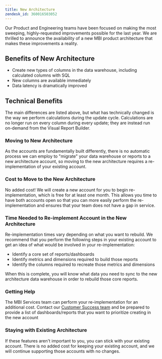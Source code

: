 ```yaml
---
title: New Architecture
zendesk_id: 360016503052
---
```


Our Product and Engineering teams have been focused on making the most sweeping, highly-requested improvements possible for the last year. We are thrilled to announce the availability of a new MBI product architecture that makes these improvements a reality.

## Benefits of New Architecture

* Create new types of columns in the data warehouse, including calculated columns with SQL
* New columns are available immediately
* Data latency is dramatically improved

## Technical Benefits

The main differences are listed above, but what has technically changed is the way we perform calculations during the update cycle. Calculations are no longer run on every column during every update; they are instead run on-demand from the Visual Report Builder.

### Moving to New Architecture

As the accounts are fundamentally built differently, there is no automatic process we can employ to "migrate" your data warehouse or reports to a new architecture account, so moving to the new architecture requires a re-implementation of your existing account.

### Cost to Move to the New Architecture

No added cost! We will create a new account for you to begin re-implementation, which is free for at least one month. This allows you time to have both accounts open so that you can more easily perform the re-implementation and ensures that your team does not have a gap in service.

### Time Needed to Re-implement Account in the New Architecture

Re-implementation times vary depending on what you want to rebuild. We recommend that you perform the following steps in your existing account to get an idea of what would be involved in your re-implementation:

  * Identify a core set of reports/dashboards
  * Identify metrics and dimensions required to build those reports
  * Identify the columns required to recreate those metrics and dimensions

When this is complete, you will know what data you need to sync to the new architecture data warehouse in order to rebuild those core reports.

### Getting Help

The MBI Services team can perform your re-implementation for an additional cost. Contact our [Customer Success team](../../getting-started/support.md) and be prepared to provide a list of dashboards/reports that you want to prioritize creating in the new account

### Staying with Existing Architecture

If these features aren't important to you, you can stick with your existing account. There is no added cost for keeping your existing account, and we will continue supporting those accounts with no changes.
